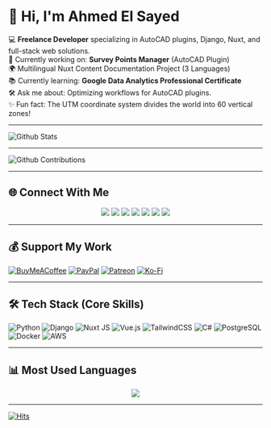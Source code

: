 # 👋 Hi, I'm Ahmed El Sayed

💻 **Freelance Developer** specializing in AutoCAD plugins, Django, Nuxt, and full-stack web solutions.  
🚀 Currently working on: **Survey Points Manager** (AutoCAD Plugin)  
🌍 Multilingual Nuxt Content Documentation Project (3 Languages)  
📚 Currently learning: **Google Data Analytics Professional Certificate**  
🛠 Ask me about: Optimizing workflows for AutoCAD plugins.  
✨ Fun fact: The UTM coordinate system divides the world into 60 vertical zones!  

---

![Github Stats](https://greptile-stats.vercel.app/api/widget/MrAhmedElsayed/stats)

---

![Github Contributions](https://greptile-stats.vercel.app/api/widget/MrAhmedElsayed/contributions)

---

## 🌐 Connect With Me
<p align="center">
<a href="https://facebook.com/ahmeddevelops"><img src="https://img.shields.io/badge/Facebook-%231877F2.svg?logo=Facebook&logoColor=white"></a>
<a href="https://instagram.com/ahmed_abdel_bari007"><img src="https://img.shields.io/badge/Instagram-%23E4405F.svg?logo=Instagram&logoColor=white"></a>
<a href="https://linkedin.com/in/ahmed-sayed-dev"><img src="https://img.shields.io/badge/LinkedIn-%230077B5.svg?logo=linkedin&logoColor=white"></a>
<a href="https://medium.com/@ahmedsayed551991"><img src="https://img.shields.io/badge/Medium-12100E?logo=medium&logoColor=white"></a>
<a href="https://stackoverflow.com/users/mrahmedelsayed"><img src="https://img.shields.io/badge/-Stackoverflow-FE7A16?logo=stack-overflow&logoColor=white"></a>
<a href="https://x.com/ahmedsayed55191"><img src="https://img.shields.io/badge/X-black.svg?logo=X&logoColor=white"></a>
<a href="https://youtube.com/@digitaldata-surveying"><img src="https://img.shields.io/badge/YouTube-%23FF0000.svg?logo=YouTube&logoColor=white"></a>
</p>

---

## 💰 Support My Work
[![BuyMeACoffee](https://img.shields.io/badge/Buy%20Me%20a%20Coffee-ffdd00?style=for-the-badge&logo=buy-me-a-coffee&logoColor=black)](https://buymeacoffee.com/ahmedelsayed) 
[![PayPal](https://img.shields.io/badge/PayPal-00457C?style=for-the-badge&logo=paypal&logoColor=white)](https://paypal.me/551991) 
[![Patreon](https://img.shields.io/badge/Patreon-F96854?style=for-the-badge&logo=patreon&logoColor=white)](https://patreon.com/MrAhmedElsayed) 
[![Ko-Fi](https://img.shields.io/badge/Ko--fi-F16061?style=for-the-badge&logo=ko-fi&logoColor=white)](https://ko-fi.com/mrahmedelsayed)  

---

## 🛠 Tech Stack (Core Skills)
![Python](https://img.shields.io/badge/python-3670A0?style=flat&logo=python&logoColor=ffdd54) 
![Django](https://img.shields.io/badge/django-%23092E20.svg?style=flat&logo=django&logoColor=white) 
![Nuxt JS](https://img.shields.io/badge/Nuxt-002E3B?style=flat&logo=nuxt.js&logoColor=#00DC82) 
![Vue.js](https://img.shields.io/badge/Vue.js-35495E?style=flat&logo=vuedotjs&logoColor=4FC08D) 
![TailwindCSS](https://img.shields.io/badge/tailwindcss-%2338B2AC.svg?style=flat&logo=tailwind-css&logoColor=white) 
![C#](https://img.shields.io/badge/c%23-%23239120.svg?style=flat&logo=csharp&logoColor=white) 
![PostgreSQL](https://img.shields.io/badge/postgres-%23316192.svg?style=flat&logo=postgresql&logoColor=white) 
![Docker](https://img.shields.io/badge/docker-%230db7ed.svg?style=flat&logo=docker&logoColor=white) 
![AWS](https://img.shields.io/badge/AWS-%23FF9900.svg?style=flat&logo=amazon-aws&logoColor=white) 

---

## 📊 Most Used Languages
<p align="center">
  <img src="https://github-readme-stats.vercel.app/api/top-langs/?username=MrAhmedElsayed&theme=catppuccin_latte"  />
</p>

---

<a href="https://hits.sh/github.com/MrAhmedElsayed/" align="center"><img alt="Hits" src="https://hits.sh/github.com/MrAhmedElsayed.svg"/></a>
